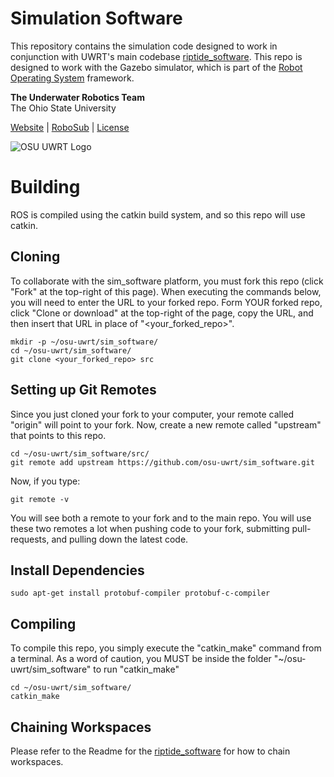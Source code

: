 Simulation Software
=================================

This repository contains the simulation code designed to work in conjunction with UWRT's main codebase [riptide_software](https://github.com/osu-uwrt/riptide_software.git). This repo is designed to work with the Gazebo simulator, which is part of the [Robot Operating System](http://www.ros.org/) framework.

**The Underwater Robotics Team**  
The Ohio State University

[Website](https://uwrt.engineering.osu.edu) | [RoboSub](https://www.auvsifoundation.org/competition/robosub) | [License](LICENSE)


![OSU UWRT Logo](https://github.com/osu-uwrt/riptide_software/blob/master/logos/UWRT_Logo_small.png)

# Building
ROS is compiled using the catkin build system, and so this repo will use catkin. 

## Cloning
To collaborate with the sim_software platform, you must fork this repo (click "Fork" at the top-right of this page). When executing the commands below, you will need to enter the URL to your forked repo. Form YOUR forked repo, click "Clone or download" at the top-right of the page, copy the URL, and then insert that URL in place of "<your_forked_repo>".
```
mkdir -p ~/osu-uwrt/sim_software/
cd ~/osu-uwrt/sim_software/
git clone <your_forked_repo> src
```

## Setting up Git Remotes
Since you just cloned your fork to your computer, your remote called "origin" will point to your fork. Now, create a new remote called "upstream" that points to this repo.
```
cd ~/osu-uwrt/sim_software/src/
git remote add upstream https://github.com/osu-uwrt/sim_software.git
```

Now, if you type:
```
git remote -v
```
You will see both a remote to your fork and to the main repo. You will use these two remotes a lot when pushing code to your fork, submitting pull-requests, and pulling down the latest code.

## Install Dependencies
```
sudo apt-get install protobuf-compiler protobuf-c-compiler
```

## Compiling
To compile this repo, you simply execute the "catkin_make" command from a terminal. As a word of caution, you MUST be inside the folder "~/osu-uwrt/sim_software" to run "catkin_make"
```
cd ~/osu-uwrt/sim_software/
catkin_make
```

## Chaining Workspaces
Please refer to the Readme for the [riptide_software](https://github.com/osu-uwrt/riptide_software.git) for how to chain workspaces.
